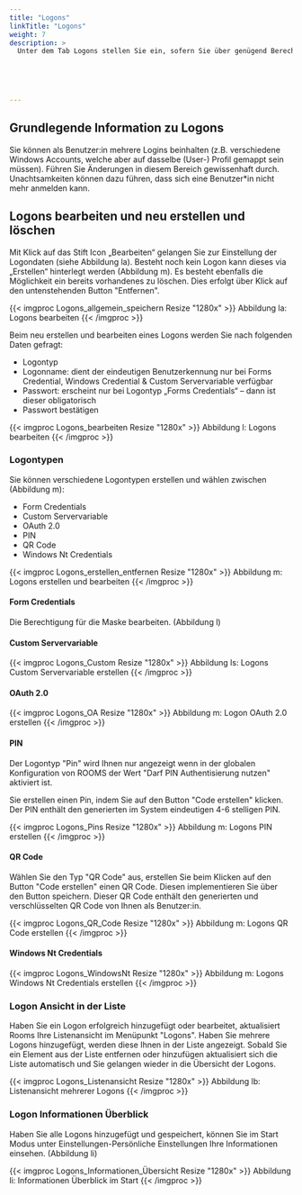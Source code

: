 ```yaml
---
title: "Logons"
linkTitle: "Logons"
weight: 7
description: >
  Unter dem Tab Logons stellen Sie ein, sofern Sie über genügend Berechtigungen verfügen, wie das Login ins ROOMS erfolgen soll. 

 
 


---
```

## Grundlegende Information zu Logons
Sie können als Benutzer:in mehrere Logins beinhalten (z.B. verschiedene Windows Accounts, welche aber auf dasselbe (User-) Profil gemappt sein müssen). 
Führen Sie Änderungen in diesem Bereich gewissenhaft durch. Unachtsamkeiten können dazu führen, dass sich eine Benutzer*in nicht mehr anmelden kann.

## Logons bearbeiten und neu erstellen und löschen
Mit Klick auf das Stift Icon „Bearbeiten“ gelangen Sie zur Einstellung der Logondaten (siehe Abbildung la). Besteht noch kein Logon kann dieses via „Erstellen“ hinterlegt werden (Abbildung m). Es besteht ebenfalls die Möglichkeit ein bereits vorhandenes zu löschen. Dies erfolgt über Klick auf den untenstehenden Button "Entfernen".

{{< imgproc Logons_allgemein_speichern Resize "1280x" >}}
Abbildung la: Logons bearbeiten 
{{< /imgproc >}}

Beim neu erstellen und bearbeiten eines Logons werden Sie nach folgenden Daten gefragt:
* Logontyp 
* Logonname: dient der eindeutigen Benutzerkennung nur bei Forms Credential, Windows Credential & Custom Servervariable verfügbar 
* Passwort: erscheint nur bei Logontyp „Forms Credentials“ – dann ist dieser obligatorisch
* Passwort bestätigen

{{< imgproc Logons_bearbeiten Resize "1280x" >}}
Abbildung l: Logons bearbeiten 
{{< /imgproc >}}


### Logontypen
Sie können verschiedene Logontypen erstellen und wählen zwischen (Abbildung m): 
* Form Credentials 
* Custom Servervariable
* OAuth 2.0
* PIN 
* QR Code 
* Windows Nt Credentials

{{< imgproc Logons_erstellen_entfernen Resize "1280x" >}}
Abbildung m: Logons erstellen und bearbeiten 
{{< /imgproc >}}

#### Form Credentials  
Die Berechtigung für die Maske bearbeiten. (Abbildung l)

#### Custom Servervariable 

{{< imgproc Logons_Custom Resize "1280x" >}}
Abbildung ls: Logons Custom Servervariable erstellen
{{< /imgproc >}}

#### OAuth 2.0


{{< imgproc Logons_OA Resize "1280x" >}}
Abbildung m: Logon OAuth 2.0 erstellen 
{{< /imgproc >}}
#### PIN 
Der Logontyp "Pin" wird Ihnen nur angezeigt wenn in der globalen Konfiguration von ROOMS der Wert "Darf PIN Authentisierung nutzen" aktiviert ist. 

Sie erstellen einen Pin, indem Sie auf den Button "Code erstellen" klicken. Der PIN enthält den generierten im System eindeutigen 4-6 stelligen PIN.

{{< imgproc Logons_Pins Resize "1280x" >}}
Abbildung m: Logons PIN erstellen
{{< /imgproc >}}

#### QR Code 
Wählen Sie den Typ "QR Code" aus, erstellen Sie beim Klicken auf den Button "Code erstellen" einen QR Code.  Diesen implementieren Sie über den Button speichern. Dieser QR Code enthält den generierten und verschlüsselten QR Code von Ihnen als Benutzer:in. 


{{< imgproc Logons_QR_Code Resize "1280x" >}}
Abbildung m: Logons QR Code erstellen 
{{< /imgproc >}}
#### Windows Nt Credentials 
{{< imgproc Logons_WindowsNt Resize "1280x" >}}
Abbildung m: Logons Windows Nt Credentials erstellen
{{< /imgproc >}}


### Logon Ansicht in der Liste 
Haben Sie ein Logon erfolgreich hinzugefügt oder bearbeitet, aktualisiert Rooms Ihre Listenansicht im Menüpunkt "Logons". 
Haben Sie mehrere Logons hinzugefügt, werden diese Ihnen in der Liste angezeigt. Sobald Sie ein Element aus der Liste entfernen oder hinzufügen aktualisiert sich die Liste automatisch und Sie gelangen wieder in die Übersicht der Logons.

{{< imgproc Logons_Listenansicht Resize "1280x" >}}
Abbildung lb: Listenansicht mehrerer Logons 
{{< /imgproc >}}

### Logon Informationen Überblick 
Haben Sie alle Logons hinzugefügt und gespeichert, können Sie im Start Modus unter Einstellungen-Persönliche Einstellungen Ihre Informationen einsehen. (Abbildung li)

{{< imgproc Logons_Informationen_Übersicht Resize "1280x" >}}
Abbildung li: Informationen Überblick im Start
{{< /imgproc >}}